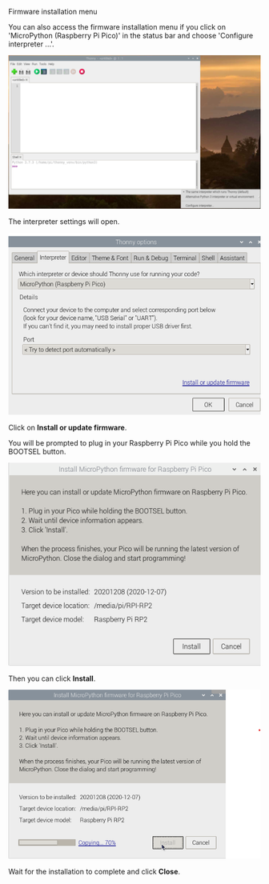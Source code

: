 Firmware installation menu

You can also access the firmware installation menu if you click on 'MicroPython (Raspberry Pi Pico)' in the status bar and choose 'Configure interpreter ...'.

![Configure interpreter menu](images/thonny-configure-interpreter.png)

The interpreter settings will open.

![Configure interpreter settings](images/thonny-interpreter-settings.png)

Click on **Install or update firmware**. 

You will be prompted to plug in your Raspberry Pi Pico while you hold the BOOTSEL button. 

![Hold BOOTSEL button and plug in](images/thonny-bootsel.png)

Then you can click **Install**. 

![Install firmware](images/thonny-firmware-install.png)

Wait for the installation to complete and click **Close**.
